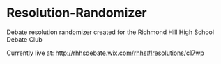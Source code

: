 # Resolution-Randomizer
Debate resolution randomizer created for the Richmond Hill High School Debate Club

Currently live at: http://rhhsdebate.wix.com/rhhs#!resolutions/c17wp
